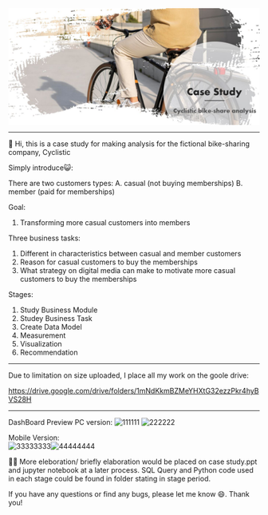 <img src="/banner.jpg" alt="banner" align="center"/>

-------------------------------------------------------------------------------------------------------

👋 Hi, this is a case study for making analysis for the fictional bike-sharing company, Cyclistic

Simply introduce😺:

There are two customers types:
  A. casual (not buying memberships)
  B. member (paid for memberships)

Goal: 
  1. Transforming more casual customers into members

Three business tasks:
  1. Different in characteristics between casual and member customers
  2. Reason for casual customers to buy the memberships
  3. What strategy on digital media can make to motivate more casual customers to buy the memberships

Stages:
  1. Study Business Module 
  2. Studey Business Task
  3. Create Data Model
  4. Measurement
  5. Visualization
  6. Recommendation

-------------------------------------------------------------------------------------------------------

Due to limitation on size uploaded, I place all my work on the goole drive:

https://drive.google.com/drive/folders/1mNdKkmBZMeYHXtG32ezzPkr4hyBVS28H

-------------------------------------------------------------------------------------------------------
DashBoard Preview
PC version:
![111111](https://user-images.githubusercontent.com/79691025/145185622-d5e7a517-b57d-4587-bd68-078b45deaafb.JPG)
![222222](https://user-images.githubusercontent.com/79691025/145185627-83c9878a-8dfb-4497-86db-1ae2ad31ceb3.JPG)

Mobile Version:<br>
![33333333](https://user-images.githubusercontent.com/79691025/145185755-8659fa2f-a3b6-44ae-8b8a-35c0f6f790c6.JPG)![44444444](https://user-images.githubusercontent.com/79691025/145185769-25f4a7ba-ccbf-4c20-af7d-2353ed071f34.JPG)



👾👾
More eleboration/ briefly elaboration would be placed on case study.ppt and jupyter notebook at a later process.
SQL Query and Python code used in each stage could be found in folder stating in stage period.

If you have any questions or find any bugs, please let me know 😄. Thank you!

